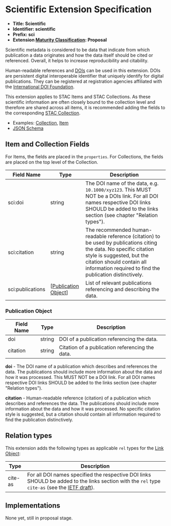 # Scientific Extension Specification

- **Title: Scientific**
- **Identifier: scientific**
- **Prefix: sci**
- **Extension [Maturity Classification](../README.md#extension-maturity): Proposal**

Scientific metadata is considered to be data that indicate from which publication a data originates and how
the data itself should be cited or referenced. Overall, it helps to increase reproducibility and citability.

Human-readable references and [DOIs](https://www.doi.org/) can be used in this extension. DOIs are
persistent digital interoperable identifier that uniquely identify for digital publications. They
can be registered at registration agencies affiliated with the
[International DOI Foundation](https://www.doi.org/).

This extension applies to STAC Items and STAC Collections.
As these scientific information are often closely bound to the collection level and therefore are shared across all items,
it is recommended adding the fields to the corresponding [STAC Collection](../../collection-spec/README.md).

- Examples: [Collection](examples/collection.json), [Item](examples/item.json)
- [JSON Schema](json-schema/schema.json)

## Item and Collection Fields

For Items, the fields are placed in the `properties`. For Collections, the fields are placed on the top level of the Collection.

| Field Name       | Type                 | Description |
| ---------------- | -------------------- | ----------- |
| sci:doi          | string               | The DOI name of the data, e.g. `10.1000/xyz123`. This MUST NOT be a DOIs link. For all DOI names respective DOI links SHOULD be added to the links section (see chapter "Relation types"). |
| sci:citation     | string               | The recommended human-readable reference (citation) to be used by publications citing the data. No specific citation style is suggested, but the citation should contain all information required to find the publication distinctively. |
| sci:publications | [[Publication Object](#publication-object)] | List of relevant publications referencing and describing the data. |

### Publication Object

| Field Name | Type   | Description |
| ---------- | ------ | ----------- |
| doi        | string | DOI of a publication referencing the data. |
| citation   | string | Citation of a publication referencing the data. |

**doi** - The DOI name of a publication which describes and references the data. The publications
should include more information about the data and how it was processed. This MUST NOT be a DOI
link. For all DOI names respective DOI links SHOULD be added to the links section
(see chapter "Relation types").

**citation** - Human-readable reference (citation) of a publication which describes and references
the data. The publications should include more information about the data and how it was
processed. No specific citation style is suggested, but a citation should contain all information
required to find the publication distinctively.

## Relation types

This extension adds the following types as applicable `rel` types for the [Link Object](../../item-spec/item-spec.md#link-object):

| Type    | Description |
| ------- | ----------- |
| cite-as | For all DOI names specified the respective DOI links SHOULD be added to the links section with the `rel` type `cite-as` (see the [IETF draft](https://tools.ietf.org/id/draft-vandesompel-citeas-03.html)). |

## Implementations

None yet, still in proposal stage.